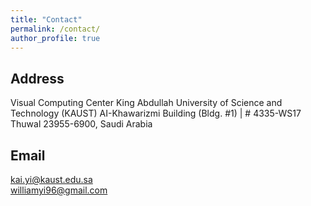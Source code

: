 ```yaml
---
title: "Contact"
permalink: /contact/
author_profile: true
---
```


Address
---
Visual Computing Center
King Abdullah University of Science and Technology (KAUST)
AI-Khawarizmi Building (Bldg. #1) | # 4335-WS17
Thuwal 23955-6900, Saudi Arabia

Email
---
kai.yi@kaust.edu.sa                   
williamyi96@gmail.com                  
